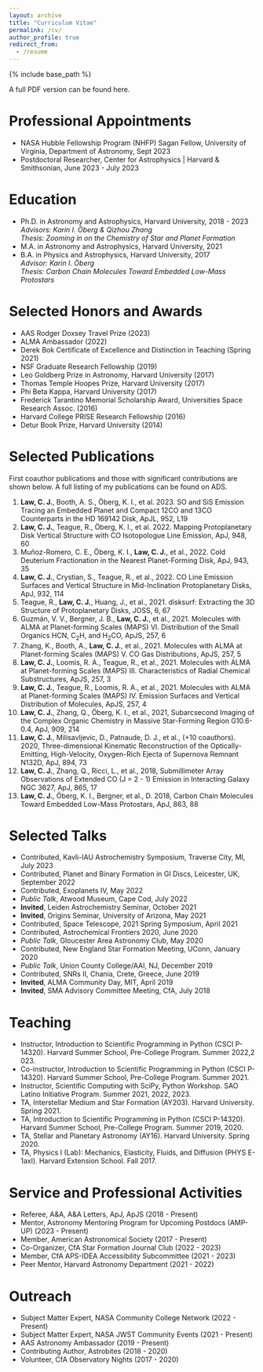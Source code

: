 ```yaml
---
layout: archive
title: "Curriculum Vitae"
permalink: /cv/
author_profile: true
redirect_from:
  - /resume
---
```


{% include base_path %}

A full PDF version can be found <a href="https://claw-astro.github.io/files/Law_CV_Full.pdf" style="text-decoration: none">here</a>.


Professional Appointments
======
* NASA Hubble Fellowship Program (NHFP) Sagan Fellow, University of Virginia, Department of Astronomy, Sept 2023
* Postdoctoral Researcher, Center for Astrophysics &#124; Harvard & Smithsonian, June 2023 - July 2023

Education
======
* Ph.D. in Astronomy and Astrophysics, Harvard University, 2018 - 2023<br>        <I>Advisors: Karin I. Öberg & Qizhou Zhang</I><br><I>Thesis: Zooming in on the Chemistry of Star and Planet Formation</I> 
* M.A. in Astronomy and Astrophysics, Harvard University, 2021
* B.A. in Physics and Astrophysics, Harvard University, 2017<br>        <I>Advisor: Karin I. Öberg</I><br><I>Thesis: Carbon Chain Molecules Toward Embedded Low-Mass Protostars</I> 


Selected Honors and Awards
======
* AAS Rodger Doxsey Travel Prize (2023)
* ALMA Ambassador (2022)
* Derek Bok Certificate of Excellence and Distinction in Teaching (Spring 2021)
* NSF Graduate Research Fellowship (2019)
* Leo Goldberg Prize in Astronomy, Harvard University (2017)
* Thomas Temple Hoopes Prize, Harvard University (2017)
* Phi Beta Kappa, Harvard University (2017)
* Frederick Tarantino Memorial Scholarship Award, Universities Space Research Assoc. (2016)
* Harvard College PRISE Research Fellowship (2016)
* Detur Book Prize, Harvard University (2014)


Selected Publications
======
First coauthor publications and those with significant contributions are shown below. A full listing of my publications can be found on <a href="https://ui.adsabs.harvard.edu/user/libraries/BR8acQNQQKOJKcsn8H3uVg" style="text-decoration:none">ADS</a>.

<ol>
    <li><b>Law, C. J.</b>, Booth, A. S., Öberg, K. I., et al. 2023. SO and SiS Emission Tracing an Embedded Planet and Compact 12CO and 13CO Counterparts in the HD 169142 Disk, ApJL, 952, L19</li>
    <li><b>Law, C. J.</b>, Teague, R., Öberg, K. I., et al. 2022. Mapping Protoplanetary Disk Vertical Structure with CO Isotopologue Line Emission, ApJ, 948, 60</li>
    <li>Muñoz-Romero, C. E., Öberg, K. I., <b>Law, C. J.</b>, et al., 2022. Cold Deuterium Fractionation in the Nearest Planet-Forming Disk, ApJ, 943, 35</li>
    <li><b>Law, C. J.</b>, Crystian, S., Teague, R., et al., 2022. CO Line Emission Surfaces and Vertical Structure in Mid-Inclination Protoplanetary Disks, ApJ, 932, 114</li>
   <li>Teague, R., <b>Law, C. J.</b>, Huang, J., et al., 2021. disksurf: Extracting the 3D Structure of Protoplanetary Disks, JOSS, 6, 67</li>
  <li>Guzmán, V. V., Bergner, J. B., <b>Law, C. J.</b>, et al., 2021. Molecules with ALMA at Planet-forming Scales (MAPS) VI. Distribution of the Small Organics HCN, C<sub>2</sub>H, and H<sub>2</sub>CO, ApJS, 257, 6</li>
   <li>Zhang, K., Booth, A., <b>Law, C. J.</b>, et al., 2021. Molecules with ALMA at Planet-forming Scales (MAPS) V. CO Gas Distributions, ApJS, 257, 5</li>
   <li><b>Law, C. J.</b>, Loomis, R. A., Teague, R., et al., 2021. Molecules with ALMA at Planet-forming Scales (MAPS) III. Characteristics of Radial Chemical Substructures, ApJS, 257, 3</li>
   <li><b>Law, C. J.</b>, Teague, R., Loomis, R. A., et al., 2021. Molecules with ALMA at Planet-forming Scales (MAPS) IV. Emission Surfaces and Vertical Distribution of Molecules, ApJS, 257, 4</li>
   <li><b>Law, C. J.</b>, Zhang, Q., Öberg, K. I., et al., 2021, Subarcsecond Imaging of the Complex Organic Chemistry in Massive Star-Forming Region G10.6-0.4, ApJ, 909, 214</li>
   <li><b>Law, C. J.</b>, Milisavljevic, D., Patnaude, D. J., et al., (+10 coauthors). 2020, Three-dimensional Kinematic Reconstruction of the Optically-Emitting, High-Velocity, Oxygen-Rich Ejecta of Supernova Remnant N132D, ApJ, 894, 73</li>
   <li><b>Law, C. J.</b>, Zhang, Q., Ricci, L., et al., 2018, Submillimeter Array Observations of Extended CO (J = 2 - 1) Emission in Interacting Galaxy NGC 3627, ApJ, 865, 17</li>
   <li><b>Law, C. J.</b>, Öberg, K. I., Bergner, et al., D. 2018, Carbon Chain Molecules Toward Embedded Low-Mass Protostars, ApJ, 863, 88</li>
</ol>    
    

<!-- <ul>{% for post in site.publications %}
    {% include archive-single-cv.html %}
  {% endfor %}</ul> -->
  
Selected Talks
======
* Contributed, Kavli-IAU Astrochemistry Symposium, Traverse City, MI, July 2023
* Contributed, Planet and Binary Formation in GI Discs, Leicester, UK, September 2022
* Contributed, Exoplanets IV, May 2022
* <i>Public Talk</i>, Atwood Museum, Cape Cod, July 2022
* <b>Invited</b>, Leiden Astrochemistry Seminar, October 2021
* <b>Invited</b>, Origins Seminar, University of Arizona, May 2021
* Contributed, Space Telescope, 2021 Spring Symposium, April 2021
* Contributed, Astrochemical Frontiers 2020, June 2020
* <i>Public Talk</i>, Gloucester Area Astronomy Club, May 2020
* Contributed, New England Star Formation Meeting, UConn, January 2020
* <i>Public Talk</i>, Union County College/AAI, NJ, December 2019
* Contributed, SNRs II, Chania, Crete, Greece, June 2019
* <b>Invited</b>, ALMA Community Day, MIT, April 2019
* <b>Invited</b>, SMA Advisory Committee Meeting, CfA, July 2018

<!--   <ul>{% for post in site.talks %}
    {% include archive-single-talk-cv.html %}
  {% endfor %}</ul>  -->
  
Teaching
======
* Instructor, Introduction to Scientific Programming in Python (CSCI P-14320). Harvard Summer School, Pre-College Program. Summer 2022,2 023.
* Co-instructor, Introduction to Scientific Programming in Python (CSCI P-14320). Harvard Summer School, Pre-College Program. Summer 2021.
* Instructor, Scientific Computing with SciPy, Python Workshop. SAO Latino Initiative Program. Summer 2021, 2022, 2023.
* TA, Interstellar Medium and Star Formation (AY203). Harvard University. Spring 2021.
* TA, Introduction to Scientific Programming in Python (CSCI P-14320). Harvard Summer School, Pre-College Program. Summer 2019, 2020.
* TA, Stellar and Planetary Astronomy (AY16). Harvard University. Spring 2020.
* TA, Physics I (Lab): Mechanics, Elasticity, Fluids, and Diffusion (PHYS E-1axl). Harvard Extension School. Fall 2017.
  
<!--   <ul>{% for post in site.teaching %}
    {% include archive-single-cv.html %}
  {% endfor %}</ul> -->
  
Service and Professional Activities
======
* Referee, A&A, A&A Letters, ApJ, ApJS (2018 - Present)
* Mentor, Astronomy Mentoring Program for Upcoming Postdocs (AMP-UP) (2023 - Present)
* Member, American Astronomical Society (2017 - Present)
* Co-Organizer, CfA Star Formation Journal Club (2022 - 2023)
* Member, CfA APS-IDEA Accessibility Subcommittee (2021 - 2023)
* Peer Mentor, Harvard Astronomy Department (2021 - 2022)

Outreach
======
* Subject Matter Expert, NASA Community College Network (2022 - Present)
* Subject Matter Expert, NASA JWST Community Events (2021 - Present)
* <a href="https://aas.org/education/roster-aas-astronomy-ambassadors" style="text-decoration:none">AAS Astronomy Ambassador</a> (2019 - Present)
* Contributing Author, <a href="https://astrobites.org/author/claw/" style="text-decoration:none">Astrobites</a> (2018 - 2020)
* Volunteer, CfA Observatory Nights (2017 - 2020)
